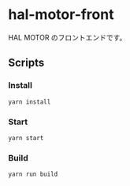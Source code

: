 # hal-motor-front
HAL MOTOR のフロントエンドです。
## Scripts
### Install
```
yarn install
```
### Start

```
yarn start
```

### Build
```
yarn run build
```
